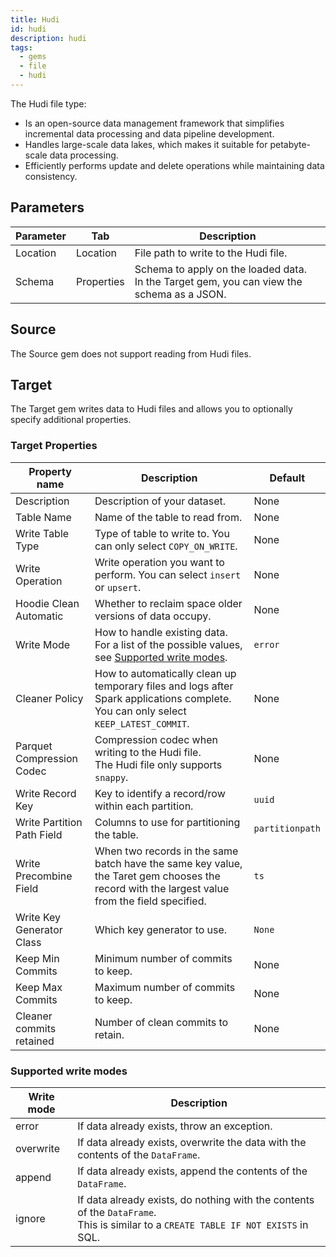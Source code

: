 ```yaml
---
title: Hudi
id: hudi
description: hudi
tags:
  - gems
  - file
  - hudi
---
```


The Hudi file type:

- Is an open-source data management framework that simplifies incremental data processing and data pipeline development.
- Handles large-scale data lakes, which makes it suitable for petabyte-scale data processing.
- Efficiently performs update and delete operations while maintaining data consistency.

## Parameters

| Parameter | Tab        | Description                                                                                    |
| --------- | ---------- | ---------------------------------------------------------------------------------------------- |
| Location  | Location   | File path to write to the Hudi file.                                                           |
| Schema    | Properties | Schema to apply on the loaded data. <br/>In the Target gem, you can view the schema as a JSON. |

## Source

The Source gem does not support reading from Hudi files.

## Target

The Target gem writes data to Hudi files and allows you to optionally specify additional properties.

### Target Properties

| Property name              | Description                                                                                                                                   | Default         |
| -------------------------- | --------------------------------------------------------------------------------------------------------------------------------------------- | --------------- |
| Description                | Description of your dataset.                                                                                                                  | None            |
| Table Name                 | Name of the table to read from.                                                                                                               | None            |
| Write Table Type           | Type of table to write to. You can only select `COPY_ON_WRITE`.                                                                               | None            |
| Write Operation            | Write operation you want to perform. You can select `insert` or `upsert`.                                                                     | None            |
| Hoodie Clean Automatic     | Whether to reclaim space older versions of data occupy.                                                                                       | None            |
| Write Mode                 | How to handle existing data. For a list of the possible values, see [Supported write modes](#supported-write-modes).                          | `error`         |
| Cleaner Policy             | How to automatically clean up temporary files and logs after Spark applications complete. <br/>You can only select `KEEP_LATEST_COMMIT`.      | None            |
| Parquet Compression Codec  | Compression codec when writing to the Hudi file. <br/>The Hudi file only supports `snappy`.                                                   | None            |
| Write Record Key           | Key to identify a record/row within each partition.                                                                                           | `uuid`          |
| Write Partition Path Field | Columns to use for partitioning the table.                                                                                                    | `partitionpath` |
| Write Precombine Field     | When two records in the same batch have the same key value, the Taret gem chooses the record with the largest value from the field specified. | `ts`            |
| Write Key Generator Class  | Which key generator to use.                                                                                                                   | `None`          |
| Keep Min Commits           | Minimum number of commits to keep.                                                                                                            | None            |
| Keep Max Commits           | Maximum number of commits to keep.                                                                                                            | None            |
| Cleaner commits retained   | Number of clean commits to retain.                                                                                                            | None            |

### Supported write modes

| Write mode | Description                                                                                                                             |
| ---------- | --------------------------------------------------------------------------------------------------------------------------------------- |
| error      | If data already exists, throw an exception.                                                                                             |
| overwrite  | If data already exists, overwrite the data with the contents of the `DataFrame`.                                                        |
| append     | If data already exists, append the contents of the `DataFrame`.                                                                         |
| ignore     | If data already exists, do nothing with the contents of the `DataFrame`. <br/>This is similar to a `CREATE TABLE IF NOT EXISTS` in SQL. |
